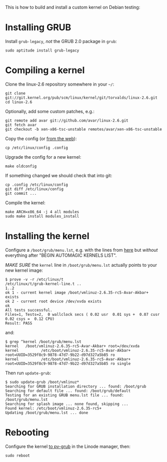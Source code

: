 This is how to build and install a custom kernel on Debian testing:

# Installing GRUB

Install `grub-legacy`, *not* the GRUB 2.0 package in `grub`:

    sudo aptitude install grub-legacy

# Compiling a kernel

Clone the linux-2.6 repository somewhere in your `~/`:

    git clone git://git.kernel.org/pub/scm/linux/kernel/git/torvalds/linux-2.6.git
    cd linux-2.6
    
Optionally, add some custom patches, e.g.:

    git remote add avar git://github.com/avar/linux-2.6.git
    git fetch avar
    git checkout -b xen-x86-tsc-unstable remotes/avar/xen-x86-tsc-unstable

Copy the config (or
[from the web](http://github.com/avar/linode-etc/tree/master/linux/)):

    cp /etc/linux/config .config
    
Upgrade the config for a new kernel:

    make oldconfig

If something changed we should check that into git:

    cp .config /etc/linux/config
    git diff /etc/linux/config
    git commit ...
    
Compile the kernel:
    
    make ARCH=x86_64 -j 4 all modules
    sudo make install modules_install

# Installing the kernel

Configure a `/boot/grub/menu.lst`, e.g. with the lines from
[here](http://github.com/avar/linode-etc/blob/master/boot/grub/menu.lst)
but *without* everything after "BEGIN AUTOMAGIC KERNELS LIST".

*MAKE SURE* the `kernel` line in `/boot/grub/menu.lst` actually points
 to your new kernel image:

    $ prove -v -r /etc/linux/t
    /etc/linux/t/grub-kernel-line.t .. 
    1..2
    ok 1 - current kernel image /boot/vmlinuz-2.6.35-rc5-Avar-Akbar+ exists
    ok 2 - current root device /dev/xvda exists
    ok
    All tests successful.
    Files=1, Tests=2,  0 wallclock secs ( 0.02 usr  0.01 sys +  0.07 cusr  0.02 csys =  0.12 CPU)
    Result: PASS
    
and:

    $ grep ^kernel /boot/grub/menu.lst
    kernel   /boot/vmlinuz-2.6.35-rc5-Avar-Akbar+ root=/dev/xvda
    kernel          /etc/boot/vmlinuz-2.6.35-rc5-Avar-Akbar+ root=UUID=3529f8c9-9878-47d7-9b22-d97d327a5b85 ro 
    kernel          /etc/boot/vmlinuz-2.6.35-rc5-Avar-Akbar+ root=UUID=3529f8c9-9878-47d7-9b22-d97d327a5b85 ro single

Then run `update-grub`:

    $ sudo update-grub /boot/vmlinuz*
    Searching for GRUB installation directory ... found: /boot/grub
    Searching for default file ... found: /boot/grub/default
    Testing for an existing GRUB menu.lst file ... found: /boot/grub/menu.lst
    Searching for splash image ... none found, skipping ...
    Found kernel: /etc/boot/vmlinuz-2.6.35-rc5+
    Updating /boot/grub/menu.lst ... done

# Rebooting

Configure the kernel
[to pv-grub](http://library.linode.com/advanced/pv-grub-howto#setting_your_linode_to_use_pv_grub)
in the Linode manager, then:

    sudo reboot
